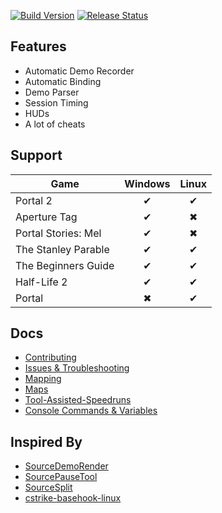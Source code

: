 [![Build Version](https://img.shields.io/badge/version-v1.7-brightgreen.svg)](https://github.com/NeKzor/SourceAutoRecord/projects/3)
[![Release Status](https://img.shields.io/github/release/NeKzor/SourceAutoRecord/all.svg)](https://github.com/NeKzor/SourceAutoRecord/releases)

## Features

- Automatic Demo Recorder
- Automatic Binding
- Demo Parser
- Session Timing
- HUDs
- A lot of cheats

## Support

Game|Windows|Linux
---|:-:|:-:
Portal 2|✔|✔
Aperture Tag|✔|✖
Portal Stories: Mel|✔|✖
The Stanley Parable|✔|✔
The Beginners Guide|✔|✔
Half-Life 2|✔|✔
Portal|✖|✔

## Docs

- [Contributing](doc/contributing.md)
- [Issues & Troubleshooting](doc/issue.md)
- [Mapping](doc/mapping.md)
- [Maps](doc/maps.md)
- [Tool-Assisted-Speedruns](doc/tas.md)
- [Console Commands & Variables](https://nekzor.github.io/cvars/sar)

## Inspired By
- [SourceDemoRender](https://github.com/crashfort/SourceDemoRender)
- [SourcePauseTool](https://github.com/YaLTeR/SourcePauseTool)
- [SourceSplit](https://github.com/fatalis/SourceSplit)
- [cstrike-basehook-linux](https://github.com/aixxe/cstrike-basehook-linux)
